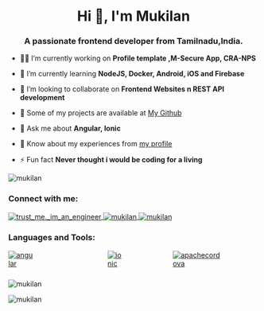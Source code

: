 <h1 align="center">Hi 👋, I'm Mukilan</h1>
<h3 align="center">A passionate frontend developer from Tamilnadu,India.</h3>

- 👨‍💻 I’m currently working on **Profile template ,M-Secure App, CRA-NPS**

- 🌱 I’m currently learning **NodeJS, Docker, Android, iOS and Firebase**

- 👯 I’m looking to collaborate on **Frontend Websites n REST API development**

- 🔭 Some of my projects are available at [My Github](https://github.com/CoderMuki)

- 💬 Ask me about **Angular, Ionic**

- 📄 Know about my experiences from [my profile](https://mukilans-profile.web.app/home)

- ⚡ Fun fact **Never thought i would be coding for a living**

<p align="left"> <img src="https://komarev.com/ghpvc/?username=CoderMuki&label=Profile%20views&color=0e75b6&style=flat" alt="mukilan" /> </p>

<h3 align="left">Connect with me:</h3>
<p align="left">
    <a href="https://instagram.com/trust_me._im_an_engineer" target="blank">
        <img align="center" src="https://raw.githubusercontent.com/rahuldkjain/github-profile-readme-generator/master/src/images/icons/Social/instagram.svg" alt="trust_me._im_an_engineer" height="30" width="40" />
    </a>
        <a href="https://stackoverflow.com/users/21735865/mukilan" target="blank">
        <img align="center" src="https://raw.githubusercontent.com/rahuldkjain/github-profile-readme-generator/master/src/images/icons/Social/stack-overflow.svg" alt="mukilan" height="30" width="40" />
    </a>
    <a href="https://www.linkedin.com/in/mukilansin/" target="blank">
        <img align="center" src="https://raw.githubusercontent.com/rahuldkjain/github-profile-readme-generator/master/src/images/icons/Social/linked-in-alt.svg" alt="mukilan" height="30" width="40" />
    </a>
</p>

<h3 align="left">Languages and Tools:</h3>
<p align="left" style="display:flex; flex-direction:row;justify-content:space-evenly;gap:50px;">

<a href="https://angular.io" target="_blank" rel="noreferrer">
    <img src="https://angular.io/assets/images/logos/angular/angular.svg" alt="angular" width="40" height="40" />
</a>
<a href="https://nodejs.org" target="_blank" rel="noreferrer"> 
    <img src="https://raw.githubusercontent.com/devicons/devicon/master/icons/nodejs/nodejs-original-wordmark.svg" style="background-color:lightgreen;border-radius:50%" alt="nodejs" width="40" height="40" />
</a>
<a href="https://material.angular.io/" target="_blank" rel="noreferrer">
    <img src="https://raw.githubusercontent.com/devicons/devicon/master/icons/angularmaterial/angularmaterial-original.svg" alt="angular-material" width="40" height="40" />
</a>
<a href="https://ionicframework.com" target="_blank" rel="noreferrer"> 
    <img src="https://upload.wikimedia.org/wikipedia/commons/d/d1/Ionic_Logo.svg" alt="ionic" width="40" height="40" />
</a>
<a href="https://capacitorjs.com/" target="_blank" rel="noreferrer">
    <img src="https://raw.githubusercontent.com/devicons/devicon/master/icons/capacitor/capacitor-original.svg" alt="capacitor" width="40" height="40" />
</a>
<a href="https://cordova.apache.org/" target="_blank" rel="noreferrer"> 
    <img src="https://www.vectorlogo.zone/logos/apache_cordova/apache_cordova-icon.svg" alt="apachecordova" width="40" height="40" />
</a>
<a href="https://www.w3.org/html/" target="_blank" rel="noreferrer">
    <img src="https://raw.githubusercontent.com/devicons/devicon/master/icons/html5/html5-original-wordmark.svg" alt="html5" width="40" height="40" />
</a>
<a href="https://www.w3schools.com/css/" target="_blank" rel="noreferrer">
    <img src="https://raw.githubusercontent.com/devicons/devicon/master/icons/css3/css3-original-wordmark.svg" alt="css3" width="40" height="40" />
</a>
<a href="https://developer.mozilla.org/en-US/docs/Web/JavaScript" target="_blank" rel="noreferrer">
    <img src="https://raw.githubusercontent.com/devicons/devicon/master/icons/javascript/javascript-original.svg" alt="javascript" width="40" height="40" />
</a>
<a href="https://www.typescriptlang.org/" target="_blank" rel="noreferrer">
    <img src="https://raw.githubusercontent.com/devicons/devicon/master/icons/typescript/typescript-original.svg" alt="typescript" width="40" height="40" />
</a>
<a href="https://sass-lang.com" target="_blank" rel="noreferrer"> 
    <img src="https://raw.githubusercontent.com/devicons/devicon/master/icons/sass/sass-original.svg" alt="scss" width="40" height="40" />
</a>
<a href="https://www.postgresql.org" target="_blank" rel="noreferrer">
    <img src="https://raw.githubusercontent.com/devicons/devicon/master/icons/postgresql/postgresql-original-wordmark.svg" style="background-color:white;border-radius:5%" alt="postgresql" width="40" height="40" />
</a>
<a href="https://www.chartjs.org" target="_blank" rel="noreferrer"> 
    <img src="https://www.chartjs.org/media/logo-title.svg" alt="chartjs" width="40" height="40" />
</a>
<a href="https://git-scm.com/" target="_blank" rel="noreferrer"> 
    <img src="https://www.vectorlogo.zone/logos/git-scm/git-scm-icon.svg" alt="git" width="40" height="40" />
</a>
<a href="https://developer.android.com" target="_blank" rel="noreferrer"> 
    <img src="https://raw.githubusercontent.com/devicons/devicon/master/icons/androidstudio/androidstudio-original.svg" alt="android-studio" width="40" height="40" /> 
</a>
<a href="https://developer.apple.com/xcode/" target="_blank" rel="noreferrer"> 
    <img src="https://raw.githubusercontent.com/devicons/devicon/master/icons/xcode/xcode-original.svg" alt="xcode" width="40" height="40" /> 
</a>
<a href="https://firebase.google.com/" target="_blank" rel="noreferrer">
    <img src="https://www.vectorlogo.zone/logos/firebase/firebase-icon.svg" alt="firebase" width="40" height="40" />
</a>
<a href="https://www.docker.com/" target="_blank" rel="noreferrer">
    <img src="https://raw.githubusercontent.com/devicons/devicon/master/icons/docker/docker-original-wordmark.svg" alt="docker" width="40" height="40" /> 
</a>
<a href="https://postman.com" target="_blank" rel="noreferrer">
    <img src="https://www.vectorlogo.zone/logos/getpostman/getpostman-icon.svg" alt="postman" width="40" height="40" />
</a> 
<a href="https://www.linux.org/" target="_blank" rel="noreferrer">
    <img src="https://raw.githubusercontent.com/devicons/devicon/master/icons/linux/linux-original.svg" alt="linux" width="40" height="40" />
</a>
<a href="https://www.arduino.cc/" target="_blank" rel="noreferrer"> 
    <img src="https://cdn.worldvectorlogo.com/logos/arduino-1.svg" alt="arduino" width="40" height="40" />
</a>
</p>
<p>
    <img align="center" src="https://github-readme-stats.vercel.app/api?username=CoderMuki&show_icons=true&locale=en&title_color=21a319&icon_color=21a319&text_color=9f9f9f&bg_color=151515&hide_border=false&count_private=true" alt="mukilan" />
</p>
<p>
    <img align="left" src="https://github-readme-stats.vercel.app/api/top-langs/?username=CoderMuki&show_icons=true&locale=en&title_color=21a319&icon_color=21a319&text_color=9f9f9f&bg_color=151515&hide_border=false&layout=compact" alt="mukilan"/>
</p>

